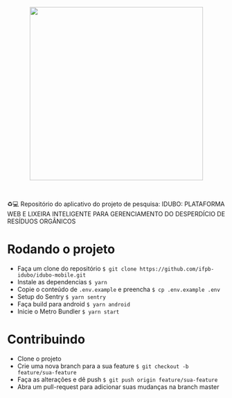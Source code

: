 <p align="center">
  <img height=400 src="https://i.ibb.co/jf69NdZ/logoidubo.png">
</p><br>

♻💻 Repositório do aplicativo do projeto de pesquisa: IDUBO: PLATAFORMA WEB E LIXEIRA INTELIGENTE PARA GERENCIAMENTO DO DESPERDÍCIO DE RESÍDUOS ORGÂNICOS

# Rodando o projeto

- Faça um clone do repositório ```$ git clone https://github.com/ifpb-idubo/idubo-mobile.git```
- Instale as dependencias ```$ yarn```
- Copie o conteúdo de `.env.example` e preencha ```$ cp .env.example .env```
- Setup do Sentry ```$ yarn sentry```
- Faça build para android ```$ yarn android```
- Inicie o Metro Bundler ```$ yarn start```

# Contribuindo

- Clone o projeto
- Crie uma nova branch para a sua feature ```$ git checkout -b feature/sua-feature```
- Faça as alterações e dê push ```$ git push origin feature/sua-feature```
- Abra um pull-request para adicionar suas mudanças na branch master
